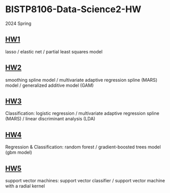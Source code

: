 # BISTP8106-Data-Science2-HW

2024 Spring

## [HW1](./hw1-yw3996.pdf)
lasso / elastic net / partial least squares model

## [HW2](./hw2-yw3996.pdf)
smoothing spline model / multivariate adaptive regression spline (MARS) model / generalized additive model (GAM)

## [HW3](./hw3-yw3996.pdf)
Classification: logistic regression / multivariate adaptive regression spline (MARS) / linear discriminant analysis (LDA)

## [HW4](./hw4-yw3996.pdf)
Regression & Classification: random forest / gradient-boosted trees model (gbm model)

## [HW5](./hw5-yw3996.pdf)
support vector machines: support vector classifier / support vector machine with a radial kernel